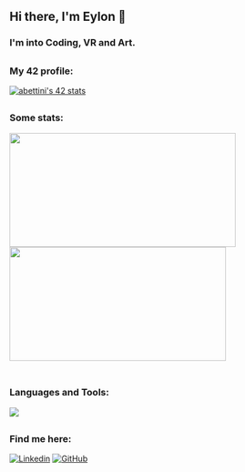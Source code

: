 ## Hi there, I'm Eylon 👋
### I'm into Coding, VR and Art.

##
### My 42 profile:
<a href="https://github.com/oakoudad/badge42"><img src="https://badge.mediaplus.ma/darkblue/abettini?1337Badge=off&UM6P=off" alt="abettini's 42 stats" /></a>

##
### Some stats:
<table>
    <tr>
        <a href="https://github.com/ey-lon">
            <img src="https://awesome-github-stats.azurewebsites.net/user-stats/ey-lon?cardType=level&theme=tokyonight" width="397" height="200">
        </a> 
        <a href="https://github.com/ey-lon?tab=repositories">
            <img src="https://github-readme-stats.vercel.app/api/top-langs/?username=ey-lon&hide=swift,roff,perl&layout=compact&theme=tokyonight" width="380" height="200">
        </a>
    </tr>
</table>

##
### Languages and Tools:
<p align="left">
    <img src="https://skillicons.dev/icons?i=c,cpp,javascript,html,git,docker,bash,photoshop"/>
</p>

##
### Find me here:
<a href="https://www.linkedin.com/in/a-bettini/">![Linkedin](https://skillicons.dev/icons?i=linkedin)</a>
<a href="https://www.github.com/ey-lon/">![GitHub](https://skillicons.dev/icons?i=github)</a>

<!--
**ey-lon/ey-lon** is a ✨ _special_ ✨ repository because its `README.md` (this file) appears on your GitHub profile.

Here are some ideas to get you started:

- 🔭 I’m currently working on ...
- 🌱 I’m currently learning ...
- 👯 I’m looking to collaborate on ...
- 🤔 I’m looking for help with ...
- 💬 Ask me about ...
- 📫 How to reach me: ...
- 😄 Pronouns: ...
- ⚡ Fun fact: ...
-->
